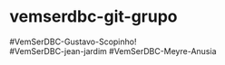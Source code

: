 # vemserdbc-git-grupo

#VemSerDBC-Gustavo-Scopinho! </br>
#VemSerDBC-jean-jardim
#VemSerDBC-Meyre-Anusia
